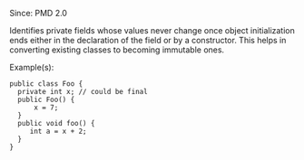 Since: PMD 2.0

Identifies private fields whose values never change once object initialization ends either in the declaration
of the field or by a constructor.  This helps in converting existing classes to becoming immutable ones.

Example(s):
```
public class Foo {
  private int x; // could be final
  public Foo() {
      x = 7;
  }
  public void foo() {
     int a = x + 2;
  }
}
```
